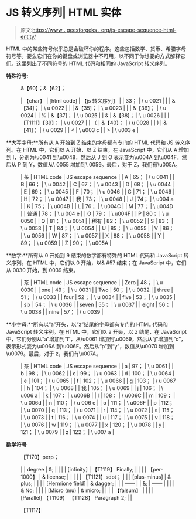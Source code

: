 # JS 转义序列| HTML 实体

> 原文:[https://www . geesforgeks . org/js-escape-sequence-html-entity/](https://www.geeksforgeeks.org/js-escape-sequence-html-entity/)

HTML 中的某些符号似乎总是会破坏你的程序。这些包括数学、货币、希腊字母符号等。要么它们在你的键盘或浏览器中不可用，以不同于你想要的方式解释它们。这里列出了不同符号的 HTML 代码和相同的 JavaScript 转义序列。

**特殊符号:**

<figure class="table">&【60】；&【62】；

| 【char】 | [html code] | 【js 转义序列】 |
| 33； | \ u 0021 |
|  | &【34]； | \ u 0022 |
|  | &【35]； | \ u 0023 |
|  | &【36】； | \ u 0024 |
| % | &【37]； | \ u 0025 |
| & | &【38]； | \ u 0026 |
|  | 【T1111】【39】； | \ u 0027 |
| （ | &【40】； | \ u 0028 |
| ) | &【41]； | \ u 0029 |
| < | \ u003 c |
| > | \ u003 e |

</figure>

**大写字母:**所有从 A 开始到 Z 结束的字母都有专门的 HTML 代码和 JS 转义序列。在 HTML 中，它们以 A 开始，以 Z 结束，在 JavaScript 中，它们从 A 增加到 I，分别为\u0041 到\u0048，然后从 J 到 O 表示变为\u004A 到\u004F。然后从 P 到 Y，数值从\ 0055 增加到\ 0059。最后，对于 Z，我们有\u005A。

<figure class="table">

| 茶 | HTML code | JS escape sequence |
| A | 65； | \ u 0041 |
| B | 66； | \ u 0042 |
| C | 67； | \ u 0043 |
| D | 68； | \ u 0044 |
| E | 69； | \ u 0045 |
| F | 70； | \ u 0046 |
| G | 71； | \ u 0046 |
| H | 72； | \ u 0047 |
| 我 | 73； | \ u 0048 |
| J | 74； | \ u004 a |
| K | 75； | \ u004B |
| L | 76； | \ u004C |
| M | 77； | \ u004D |
| 普通 | 78； | \ u 004 e |
| O | 79； | \ u004F |
| P | 80； | \ u 0050 |
| Q | 81； | \ u 0051 |
| 稀有 | 82； | \ u 0052 |
| S | 83； | \ u 0053 |
| T | 84； | \ U 0054 |
| U | 85； | \ u 0055 |
| V | 86； | \ u 0056 |
| W | 87； | \ u 0057 |
| X | 88； | \ u 0058 |
| Y | 89； | \ u 0059 |
| Z | 90； | \ u005A |

</figure>

**数字:**所有从 0 开始到 9 结束的数字都有特殊的 HTML 代码和 JavaScript 转义序列。在 HTML 中，它们以 0 开始，以& #57 结束；在 JavaScript 中，它们从 0030 开始，到 0039 结束。

<figure class="table">

| 茶 | HTML code | JS escape sequence |
| Zero | 48； | \ u 0030 |
| one | 49； | \ u 0031 |
| Two | 50； | \ u 0032 |
| three | 51； | \ u 0033 |
| four | 52； | \ u 0034 |
| five | 53； | \ u 0035 |
| six | 54； | \ u 0036 |
| seven | 55； | \ u 0037 |
| eight | 56； | \ u 0038 |
| nine | 57； | \ u 0039 |

</figure>

**小字母:**所有以“a”开头，以“z”结尾的字母都有专门的 HTML 代码和 JavaScript 转义序列。在 HTML 中，它们以 a 开头，以 z 结尾，在 JavaScript 中，它们分别从“a”增加到“I”，从\u0061 增加到\u0069，然后从“j”增加到“o”，表示形式变为\u006A 到\u006F。然后从“p”到“y”，数值从\u0070 增加到\u0079。最后，对于 z，我们有\u007A。

<figure class="table">

| 茶 | HTML code | JS escape sequence |
| a | 97； | \ u 0061 |
| b | 98； | \ u 0062 |
| c | 99； | \ u 0063 |
| d | 100； | \ u 0064 |
| e | 101； | \ u 0065 |
| f | 102； | \ u 0066 |
| g | 103； | \ u 0067 |
| h | 104； | \ u 0068 |
| 我 | 105； | \ u 0069 |
| j | 106； | \ u006 a |
| k | 107； | \ u006B |
| l | 108； | \ u006C |
| m | 109； | \ u 006d |
| n | 110； | \ u 006 e |
| o | 111； | \ u006F |
| p | 112； | \ u 0070 |
| q | 113； | \ u 0071 |
| r | 114； | \ u 0072 |
| s | 115； | \ u 0073 |
| t | 116； | \ u 0074 |
| u | 117； | \ u 0075 |
| v | 118； | \ u 0076 |
| w | 119； | \ u 0077 |
| x | 120； | \ u 0078 |
| y | 121； | \ u 0079 |
| z | 122； | \ u007 a |

</figure>

**数学符号**

<figure class="table">【T170】perp；

|  | degree | &; |  |
|  | [infinity] | 【T1119】 Finally; |  |
|  | 【per-1000】 | & license; |  |
|  |  | 【T1121】sdot； |
|  | [plus-minus] | & plus; |  |
|  | [Hermione field] | & dagger; |  |
| —— |  | &; | —— |
|  |  | & No; |  |
|  | [Micro (mu) | & micro; |  |
|  | 【falsum】 |  |
|  | [Parallel] 【T1109】 【T1128】 Paragraph 2; |  |

【T1117】</figure>
